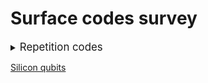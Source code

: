 # Surface codes survey

<details><summary><big>Repetition codes</big></summary>

- <details><summary>Google Quantum AI</summary>

	year | title | DOI | pdf | ppt
	--- | --- | --- | --- | ---
	2023 | Suppressing quantum errors by scaling a surface code logical qubit | [DOI](https://www.nature.com/articles/s41586-022-05434-1) | <a href="https://arxiv.org/pdf/2207.06431" target="_blank">pdf</a> | <a href="ppt/s41586-022-05434-1.html" target="_blank">ppt</a>
	2023 | State preservation by repetitive error detection in a superconducting quantum circuit | [DOI](https://www.nature.com/articles/nature14270) | <a href="https://arxiv.org/pdf/1411.7403" target="_blank">pdf</a> | <a href="ppt/1411.7403.html" target="_blank">ppt</a>
  </details>

</details>

[Silicon qubits](README.md)
